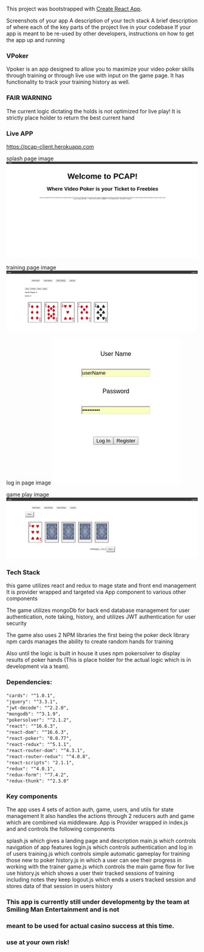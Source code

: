 This project was bootstrapped with [Create React App](https://github.com/facebook/create-react-app).

Screenshots of your app
A description of your tech stack
A brief description of where each of the key parts of the project live in your codebase
If your app is meant to be re-used by other developers, instructions on how to get the app up and running


### VPoker 
Vpoker is an app designed to allow you to maximize your video poker skills through training or through live use with input on the game page. It has functionality to track your training history as well. 

### FAIR WARNING 

The current logic dictating the holds is not optimized for live play! It is strictly place holder to return the best current hand


### Live APP

https://pcap-client.herokuapp.com


splash page image
![alt text](public/images/landing.jpg)


training page image
![alt text](public/images/training.jpg)

log in page image
![alt text](public/images/login.jpg)

game play image
![alt text](public/images/gameplay.jpg)


### Tech Stack

this game utilizes react and redux to mage state and front end management
It is provider wrapped and targeted via App component to various other
components

The game utilizes mongoDb for back end database management for user authentication, note taking, 
history, and utilizes JWT authentication for user security

The game also uses 2 NPM libraries the first being the poker deck library 
npm cards manages the ability to create random hands for training

Also until the logic is built in house it uses npm pokersolver to display
results of poker hands (This is place holder for the actual logic which is 
in development via a team).

### Dependencies:
    "cards": "^1.0.1",
    "jquery": "^3.3.1",
    "jwt-decode": "^2.2.0",
    "mongodb": "^3.1.9",
    "pokersolver": "^2.1.2",
    "react": "^16.6.3",
    "react-dom": "^16.6.3",
    "react-poker": "0.0.77",
    "react-redux": "^5.1.1",
    "react-router-dom": "^4.3.1",
    "react-router-redux": "^4.0.8",
    "react-scripts": "2.1.1",
    "redux": "^4.0.1",
    "redux-form": "^7.4.2",
    "redux-thunk": "^2.3.0"

### Key components

The app uses 4 sets of action auth, game, users, and utils for state management
It also handles the actions through 2 reducers auth and game which are combined 
via middleware.
App is Provider wrapped in index.js and and controls the following components

splash.js which gives a landing page and description
main.js which controls navigation of app features
login.js which controls authentication and log in of users
training.js which controls simple automatic gameplay for training those new to poker
history.js in which a user can see their progress in working with the trainer
game.js which controls the main game flow for live use
history.js which shows a user their tracked sessions of training including notes they keep
logout.js which ends a users tracked session and stores data of that session in users history

### This app is currently still under developmentg by the team at Smiling Man Entertainment and is not 
### meant to be used for actual casino success at this time. 
### use at your own risk!